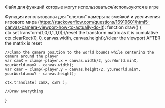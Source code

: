 Файл для функций которые могут использоваться/используются в игре

Функция использованая для "слежки" камеры за змейкой и увеличения игрового мира (https://stackoverflow.com/questions/16919601/html5-canvas-camera-viewport-how-to-actually-do-it):
  function draw() {
    ctx.setTransform(1,0,0,1,0,0);//reset the transform matrix as it is cumulative
    ctx.clearRect(0, 0, canvas.width, canvas.height);//clear the viewport AFTER the matrix is reset

    //Clamp the camera position to the world bounds while centering the camera around the player                                             
    var camX = clamp(-player.x + canvas.width/2, yourWorld.minX, yourWorld.maxX - canvas.width);
    var camY = clamp(-player.y + canvas.height/2, yourWorld.minY, yourWorld.maxY - canvas.height);

    ctx.translate( camX, camY );    

    //Draw everything
  }